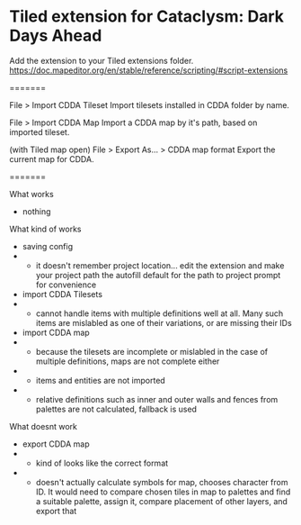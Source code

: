 # Tiled extension for Cataclysm: Dark Days Ahead

Add the extension to your Tiled extensions folder.
https://doc.mapeditor.org/en/stable/reference/scripting/#script-extensions

=======

File > Import CDDA Tileset
Import tilesets installed in CDDA folder by name.

File > Import CDDA Map
Import a CDDA map by it's path, based on imported tileset.

(with Tiled map open) File > Export As... > CDDA map format
Export the current map for CDDA.

=======

What works
- nothing

What kind of works
- saving config
- - it doesn't remember project location... edit the extension and make your project path the autofill default for the path to project prompt for convenience
- import CDDA Tilesets
- - cannot handle items with multiple definitions well at all. Many such items are mislabled as one of their variations, or are missing their IDs
- import CDDA map
- - because the tilesets are incomplete or mislabled in the case of multiple definitions, maps are not complete either
- - items and entities are not imported
- - relative definitions such as inner and outer walls and fences from palettes are not calculated, fallback is used

What doesnt work
- export CDDA map
- - kind of looks like the correct format
- - doesn't actually calculate symbols for map, chooses character from ID. It would need to compare chosen tiles in map to palettes and find a suitable palette, assign it, compare placement of other layers, and export that
